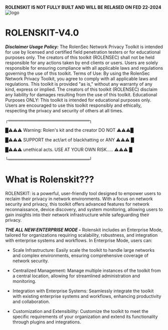 ********ROLENSKIT IS NOT FULLY BUILT AND WILL BE RELASED ON FED 22-2024********
![logo](https://github.com/rolen3343/ROLENSKIT-V4.0/assets/89835953/d64113b9-893d-4f24-abf6-6a9f31749566)
# ROLENSKIT-V4.0
***Disclaimer
Usage Policy:*** The RolenSec Network Privacy Toolkit is intended for use by licensed and certified field penetration testers or for educational purposes only. The creators of this toolkit (ROLENSEC) shall not be held responsible for any actions taken by end clients or users. Users are solely responsible for ensuring compliance with all applicable laws and regulations governing the use of this toolkit.
Terms of Use: By using the RolenSec Network Privacy Toolkit, you agree to comply with all applicable laws and regulations. This toolkit is provided "as is," without any warranty of any kind, express or implied. The creators of this toolkit (ROLENSEC) disclaim any liability for damages resulting from the use of this toolkit.
Educational Purposes ONLY: This toolkit is intended for educational purposes only. Users are encouraged to use this toolkit responsibly and ethically, respecting the privacy and security of others at all times.

┌══════════════════════════┐

█⚠⚠⚠   Warning: Rolen's kit and the creator DO NOT ⚠⚠⚠█

█⚠⚠⚠   SUPPORT the act/art of blackhatting or ANY	⚠⚠⚠ █

█⚠⚠⚠   unethical acts. USE AT YOUR OWN RISK..... 	⚠⚠⚠ █

└══════════════════════════┘

# What is Rolenskit???
 ROLENSKIT: is a powerful, user-friendly tool designed to empower users to reclaim 
their privacy in network environments. With a focus on network security and privacy, this toolkit offers advanced features for network reconnaissance, device discovery, and system monitoring, allowing users to gain insights into their network infrastructure while safeguarding their privacy.

***THE ALL NEW:ENTERPRISE MODE -***
Rolenskit includes an Enterprise Mode, tailored for organizations requiring scalability, robustness, and integration with enterprise systems and workflows. 
In Enterprise Mode, users can: 

* Scale Infrastructure: Easily scale the toolkit to handle large networks and complex environments, ensuring comprehensive coverage of network security.

* Centralized Management: Manage multiple instances of the toolkit from a central location, allowing for streamlined administration and monitoring.

* Integration with Enterprise Systems: Seamlessly integrate the toolkit with existing enterprise systems and workflows, enhancing productivity and collaboration.

* Customization and Extensibility: Customize the toolkit to meet the specific requirements of your organization and extend its functionality through plugins and integrations.
